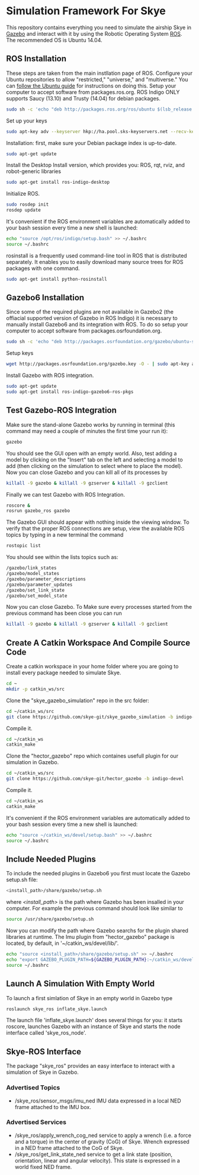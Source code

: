 # Simulation Framework For Skye
This repository contains everything you need to simulate the airship Skye in [Gazebo](http://gazebosim.org/) and interact with it by using the Robotic Operating System [ROS](http://www.ros.org/). The recommended OS is Ubuntu 14.04.

## ROS Installation
These steps are taken from the main instllation page of ROS. 
Configure your Ubuntu repositories to allow "restricted," "universe," and "multiverse." You can [follow the Ubuntu guide](https://help.ubuntu.com/community/Repositories/Ubuntu) for instructions on doing this.
Setup your computer to accept software from packages.ros.org. ROS Indigo ONLY supports Saucy (13.10) and Trusty (14.04) for debian packages.
```bash
sudo sh -c 'echo "deb http://packages.ros.org/ros/ubuntu $(lsb_release -sc) main" > /etc/apt/sources.list.d/ros-latest.list'
```
Set up your keys
```bash
sudo apt-key adv --keyserver hkp://ha.pool.sks-keyservers.net --recv-key 0xB01FA116
```
Installation: first, make sure your Debian package index is up-to-date.
```bash
sudo apt-get update
```
Install the Desktop Install version, which provides you: ROS, rqt, rviz, and robot-generic libraries
```bash
sudo apt-get install ros-indigo-desktop
```
Initialize ROS.
 ```bash
sudo rosdep init
rosdep update
```
It's convenient if the ROS environment variables are automatically added to your bash session every time a new shell is launched:
 ```bash
echo "source /opt/ros/indigo/setup.bash" >> ~/.bashrc
source ~/.bashrc
```
rosinstall is a frequently used command-line tool in ROS that is distributed separately. It enables you to easily download many source trees for ROS packages with one command.
 ```bash
sudo apt-get install python-rosinstall
```
## Gazebo6 Installation
Since some of the required plugins are not available in Gazebo2 (the offiacial supported version of Gazebo in ROS Indigo) it is necessary to manually install Gazebo6 and its integration with ROS. To do so setup your computer to accept software from packages.osrfoundation.org.
 ```bash
sudo sh -c 'echo "deb http://packages.osrfoundation.org/gazebo/ubuntu-stable `lsb_release -cs` main" > /etc/apt/sources.list.d/gazebo-stable.list'
```
Setup keys
 ```bash
wget http://packages.osrfoundation.org/gazebo.key -O - | sudo apt-key add -
```
Install Gazebo with ROS integration.
 ```bash
sudo apt-get update
sudo apt-get install ros-indigo-gazebo6-ros-pkgs
```

## Test Gazebo-ROS Integration
Make sure the stand-alone Gazebo works by running in terminal (this command may need a couple of minutes the first time your run it):
 ```bash
gazebo
```
You should see the GUI open with an empty world. Also, test adding a model by clicking on the "Insert" tab on the left and selecting a model to add (then clicking on the simulation to select where to place the model). Now you can close Gazebo and you can kill all of its processes by
 ```bash
killall -9 gazebo & killall -9 gzserver & killall -9 gzclient
```
Finally we can test Gazebo with ROS Integration.
 ```bash
roscore &
rosrun gazebo_ros gazebo
```
The Gazebo GUI should appear with nothing inside the viewing window. To verify that the proper ROS connections are setup, view the available ROS topics by typing in a new terminal the command
 ```bash
rostopic list
```
You should see within the lists topics such as:
 ```bash
/gazebo/link_states
/gazebo/model_states
/gazebo/parameter_descriptions
/gazebo/parameter_updates
/gazebo/set_link_state
/gazebo/set_model_state
```
Now you can close Gazebo. To Make sure every processes started from the previous command has been close you can run
 ```bash
killall -9 gazebo & killall -9 gzserver & killall -9 gzclient
```

## Create A Catkin Workspace And Compile Source Code
Create a catkin workspace in your home folder where you are going to install every package needed to simulate Skye.
 ```bash
cd ~
mkdir -p catkin_ws/src
```
Clone the "skye_gazebo_simulation" repo in the src folder:
 ```bash
cd ~/catkin_ws/src
git clone https://github.com/skye-git/skye_gazebo_simulation -b indigo-devel
```
Compile it.
```bash
cd ~/catkin_ws
catkin_make
```
Clone the "hector_gazebo" repo which containes usefull plugin for our simulation in Gazebo.
 ```bash
cd ~/catkin_ws/src
git clone https://github.com/skye-git/hector_gazebo -b indigo-devel
```
Compile it.
```bash
cd ~/catkin_ws
catkin_make
```
It's convenient if the ROS environment variables are automatically added to your bash session every time a new shell is launched:
 ```bash
echo "source ~/catkin_ws/devel/setup.bash" >> ~/.bashrc
source ~/.bashrc
```

## Include Needed Plugins
To include the needed plugins in Gazebo6 you first must locate the Gazebo setup.sh file:
```bash
<install_path>/share/gazebo/setup.sh
```
where *\<install_path\>* is the path where Gazebo has been insalled in your computer. For example the previous command should look like similar to
```bash
source /usr/share/gazebo/setup.sh
```
Now you can modify the path where Gazebo searchs for the plugin shared libraries at runtime.
The Imu plugin from "hector_gazebo" package is located, by default, in '~/catkin_ws/devel/lib/'.
```bash
echo "source <install_path>/share/gazebo/setup.sh" >> ~/.bashrc
echo "export GAZEBO_PLUGIN_PATH=${GAZEBO_PLUGIN_PATH}:~/catkin_ws/devel/lib/" >> ~/.bashrc
source ~/.bashrc
```

## Launch A Simulation With Empty World
To launch a first simlation of Skye in an empty world in Gazebo type
```bash
roslaunch skye_ros inflate_skye.launch
```
The launch file 'inflate_skye.launch' does several things for you: it starts roscore, launches Gazebo with an instance of Skye and starts the node interface called 'skye_ros_node'.

## Skye-ROS Interface 
The package "skye_ros" provides an easy interface to interact with a simulation of Skye in Gazebo.

### Advertised Topics
  * /skye_ros/sensor_msgs/imu_ned IMU data expressed in a local NED frame attached to the IMU box.
 
### Advertised Services
  * /skye_ros/apply_wrench_cog_ned service to apply a wrench (i.e. a force and a torque) in the center of gravity (CoG) of  Skye. Wrench expressed in a NED frame attached to the CoG of Skye.
  * /skye_ros/get_link_state_ned service to get a link state (position, orientation, linear and angular velocity). This state is expressed in a world fixed NED frame.



